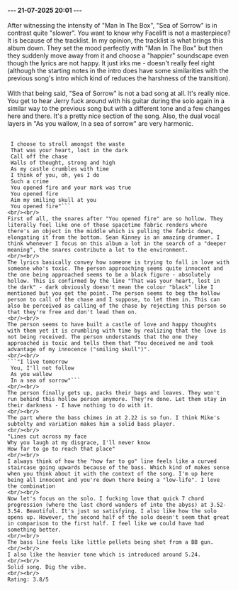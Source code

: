 <b>--- 21-07-2025 20:01 ---</b>
<br/><br/>
After witnessing the intensity of "Man In The Box", "Sea of Sorrow" is in contrast quite "slower". You want to know why Facelift is not a masterpiece? It is because of the tracklist. In my opinion, the tracklist is what brings this album down. They set the mood perfectly with "Man In The Box" but then they suddenly move away from it and choose a "happier" soundscape even though the lyrics are not happy. It just irks me - doesn't really feel right (although the starting notes in the intro does have some similarities with the previous song's intro which kind of reduces the harshness of the transition).
<br/><br/>
With that being said, "Sea of Sorrow" is not a bad song at all. It's really nice. You get to hear Jerry fuck around with his guitar during the solo again in a similar way to the previous song but with a different tone and a few changes here and there. It's a pretty nice section of the song. Also, the dual vocal layers in "As you wallow, In a sea of sorrow" are very harmonic.
<br/><br/>
```"Mind of destructive taste
 I choose to stroll amongst the waste
 That was your heart, lost in the dark
 Call off the chase
 Walls of thought, strong and high
 As my castle crumbles with time
 I think of you, oh, yes I do
 Such a crime
 You opened fire and your mark was true
 You opened fire
 Aim my smiling skull at you
 You opened fire"```
<br/><br/>
First of all, the snares after "You opened fire" are so hollow. They literally feel like one of those spacetime fabric renders where there's an object in the middle which is pulling the fabric down, elongating it from the bottom. Sean Kinney is an amazing drummer. I think whenever I focus on this album a lot in the search of a "deeper meaning", the snares contribute a lot to the environment.
<br/><br/>
The lyrics basically convey how someone is trying to fall in love with someone who's toxic. The person approaching seems quite innocent and the one being approached seems to be a black figure - absolutely hollow. This is confirmed by the line "That was your heart, lost in the dark" - dark obviously doesn't mean the colour "black" like I mentioned but you get the point. The person seems to beg the hollow person to call of the chase and I suppose, to let them in. This can also be perceived as calling of the chase by rejecting this person so that they're free and don't lead them on.
<br/><br/>
The person seems to have built a castle of love and happy thoughts with them yet it is crumbling with time by realizing that the love is not being received. The person understands that the one they approached is toxic and tells them that "You deceived me and took advantage of my innocence ("smiling skull")".
<br/><br/>
```"I live tomorrow
 You, I'll not follow
 As you wallow
 In a sea of sorrow"```
<br/><br/>
The person finally gets up, packs their bags and leaves. They won't run behind this hollow person anymore. They're done. Let them stay in their darkness - I have nothing to do with it.
<br/><br/>
The part where the bass chimes in at 2.22 is so fun. I think Mike's subtelty and variation makes him a solid bass player.
<br/><br/>
"Lines cut across my face
Why you laugh at my disgrace, I'll never know
How far to go to reach that place"
<br/><br/>
I always think of how the "how far to go" line feels like a curved staircase going upwards because of the bass. Which kind of makes sense when you think about it with the context of the song. I'm up here being all innocent and you're down there being a "low-life". I love the combination 
<br/><br/>
Now let's focus on the solo. I fucking love that quick 7 chord progression (where the last chord wanders of into the abyss) at 3.52-3.54. Beautiful. It's just so satisfying. I also like how the solo opens up. However, the second half of the solo doesn't seem that great in comparison to the first half. I feel like we could have had something better. 
<br/><br/>
The bass line feels like little pellets being shot from a BB gun.
<br/><br/>
I also like the heavier tone which is introduced around 5.24.
<br/><br/>
Solid song. Dig the vibe.
<br/><br/>
Rating: 3.8/5